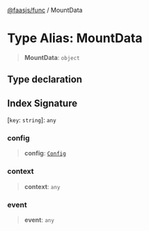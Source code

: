 [@faasjs/func](../README.md) / MountData

# Type Alias: MountData

> **MountData**: `object`

## Type declaration

## Index Signature

 \[`key`: `string`\]: `any`

### config

> **config**: [`Config`](Config.md)

### context

> **context**: `any`

### event

> **event**: `any`
